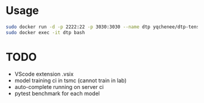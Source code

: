 # Usage
```sh
sudo docker run -d -p 2222:22 -p 3030:3030 --name dtp yqchenee/dtp-tensorflow:{tag}
sudo docker exec -it dtp bash
```
# TODO
*   VScode extension .vsix
*   model training ci in tsmc (cannot train in lab)
*   auto-complete running on server ci
*   pytest benchmark for each model